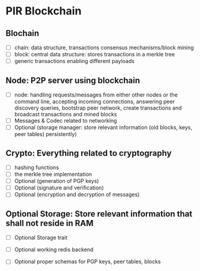 # PIR Blockchain
## Blochain
- [ ] chain: data structure, transactions consensus mechanisms/block mining
- [ ] block: central data structure: stores transactions in a merkle tree 
- [ ] generic transactions enabling different payloads

## Node: P2P server using blockchain 
- [ ] node: handling requests/messages from either other nodes or the 
command line, accepting incoming connections, answering peer discovery queries, 
bootstrap peer network, create transactions and broadcast transactions and mined blocks
- [ ] Messages & Codec related to networking
- [ ] Optional (storage manager: store relevant information (old blocks, keys, peer 
tables) persistently)

## Crypto: Everything related to cryptography
- [ ] hashing functions 
- [ ] the merkle tree implementation
- [ ] Optional (generation of PGP keys)
- [ ] Optional (signature and verification)
- [ ] Optional (encryption and decryption of messages)

## Optional Storage: Store relevant information that shall not reside in RAM
- [ ] Optional Storage trait
- [ ] Optional working redis backend
- [ ] Optional proper schemas for PGP keys, peer tables, blocks

